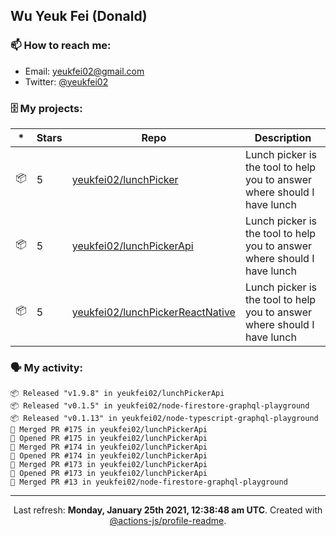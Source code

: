 ## Wu Yeuk Fei (Donald)

### 📫 How to reach me:

- Email: [yeukfei02@gmail.com](yeukfei02@gmail.com)
- Twitter: [@yeukfei02](https://twitter.com/yeukfei02)

### 🗄 My projects:

|*|Stars|Repo|Description|
|---|---|---|---|
| 📦 | 5 | [yeukfei02/lunchPicker](https://github.com/yeukfei02/lunchPicker) | Lunch picker is the tool to help you to answer where should I have lunch |
| 📦 | 5 | [yeukfei02/lunchPickerApi](https://github.com/yeukfei02/lunchPickerApi) | Lunch picker is the tool to help you to answer where should I have lunch |
| 📦 | 5 | [yeukfei02/lunchPickerReactNative](https://github.com/yeukfei02/lunchPickerReactNative) | Lunch picker is the tool to help you to answer where should I have lunch |

### 🗣 My activity:

```
📦 Released "v1.9.8" in yeukfei02/lunchPickerApi
📦 Released "v0.1.5" in yeukfei02/node-firestore-graphql-playground
📦 Released "v0.1.13" in yeukfei02/node-typescript-graphql-playground
🎉 Merged PR #175 in yeukfei02/lunchPickerApi
💪 Opened PR #175 in yeukfei02/lunchPickerApi
🎉 Merged PR #174 in yeukfei02/lunchPickerApi
💪 Opened PR #174 in yeukfei02/lunchPickerApi
🎉 Merged PR #173 in yeukfei02/lunchPickerApi
💪 Opened PR #173 in yeukfei02/lunchPickerApi
🎉 Merged PR #13 in yeukfei02/node-firestore-graphql-playground
```

<!-- <img src="https://github-readme-stats.vercel.app/api?username=yeukfei02&show_icons=true&count_private=true&theme=radical" />

<img src="https://github-readme-stats.vercel.app/api/top-langs/?username=yeukfei02&theme=radical" /> -->

---

<p align="center">Last refresh: <b>Monday, January 25th 2021, 12:38:48 am UTC</b>. Created with <a href=https://github.com/marketplace/actions/profile-readme>@actions-js/profile-readme</a>.</p>
